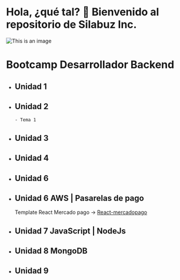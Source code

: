 # Hola, ¿qué tal? 👋 Bienvenido al repositorio de **Silabuz Inc**.
<!-- ## Hi there 👋, welcome Silabuz repository -->
<!--<picture>
  <source media="(prefers-color-scheme: dark)" srcset="https://user-images.githubusercontent.com/25423296/163456776-7f95b81a-f1ed-45f7-b7ab-8fa810d529fa.png">
  <source media="(prefers-color-scheme: light)" srcset="https://user-images.githubusercontent.com/25423296/163456779-a8556205-d0a5-45e2-ac17-42d089e3c3f8.png">
  <img alt="Shows an illustrated sun in light mode and a moon with stars in dark mode." src="https://user-images.githubusercontent.com/25423296/163456779-a8556205-d0a5-45e2-ac17-42d089e3c3f8.png">
</picture>
-->
![This is an image](https://uploads-ssl.webflow.com/6320941e9612f79b0e2f61b1/6323907bc8e11a0e29d81559_logoprueba.svg)


# Bootcamp Desarrollador Backend


* ## Unidad 1

* ## Unidad 2
      - Tema 1
* ## Unidad 3
* ## Unidad 4
* ## Unidad 6
* ## Unidad 6 AWS | Pasarelas de pago
  Template React Mercado pago -> [React-mercadopago](https://github.com/silabuzinc/react-mercadopago-example)
* ## Unidad 7 JavaScript | NodeJs
* ## Unidad 8 MongoDB
* ## Unidad 9


<!--

**Here are some ideas to get you started:**

🙋‍♀️ A short introduction - what is your organization all about?
🌈 Contribution guidelines - how can the community get involved?
👩‍💻 Useful resources - where can the community find your docs? Is there anything else the community should know?
🍿 Fun facts - what does your team eat for breakfast?
🧙 Remember, you can do mighty things with the power of [Markdown](https://docs.github.com/github/writing-on-github/getting-started-with-writing-and-formatting-on-github/basic-writing-and-formatting-syntax)
-->
